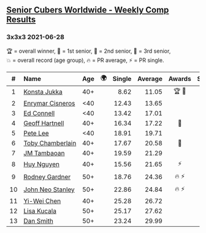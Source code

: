 <style>table {white-space: nowrap;}</style>
<link rel="stylesheet" type="text/css" href="/scw-comp/css/flags.css" />

## [Senior Cubers Worldwide - Weekly Comp Results](/scw-comp/results/)
### 3x3x3 2021-06-28

<span style="white-space: nowrap;">🏆 = overall winner</span>, <span style="white-space: nowrap;">🥇 = 1st senior</span>, <span style="white-space: nowrap;">🥈 = 2nd senior</span>, <span style="white-space: nowrap;">🥉 = 3rd senior</span>, <span style="white-space: nowrap;">💥 = overall record (age group)</span>, <span style="white-space: nowrap;">🔥 = PR average</span>, <span style="white-space: nowrap;">⚡ = PR single</span>.

| # | Name | Age | 🌍 | Single | Average | Awards | Solve 1 | Solve 2 | Solve 3 | Solve 4 | Solve 5 | Video |
| :--: | :-- | :--: | :--: | --: | --: | :--: | --: | --: | --: | --: | --: | :-- |
| 1 | [Konsta Jukka](../../persons/konsta_jukka/333.md) | 40+ | <i class="flag flag-FI" /> | 8.62 | 11.05 | 🏆 🥇 | 10.72 | 13.35 | 11.37 | 11.05 | 8.62 | [Desktop](https://www.facebook.com/events/849999075950147/permalink/860518028231585) / [Mobile](https://m.facebook.com/events/849999075950147?view=permalink&id=860518028231585) |
| 2 | [Enrymar Cisneros](../../persons/enrymar_cisneros/333.md) | <40 | <i class="flag flag-VE" /> | 12.43 | 13.65 |  | 13.45 | 12.43 | 17.21 | 14.18 | 13.32 | [Desktop](https://www.facebook.com/events/849999075950147/permalink/860429921573729) / [Mobile](https://m.facebook.com/events/849999075950147?view=permalink&id=860429921573729) |
| 3 | [Ed Connell](../../persons/ed_connell/333.md) | <40 | <i class="flag flag-IE" /> | 13.42 | 17.01 |  | 17.60 | 15.72 | 13.42 | 18.90 | 17.71 | [Desktop](https://www.facebook.com/events/849999075950147/permalink/860025968280791) / [Mobile](https://m.facebook.com/events/849999075950147?view=permalink&id=860025968280791) |
| 4 | [Geoff Hartnell](../../persons/geoff_hartnell/333.md) | 40+ | <i class="flag flag-GB" /> | 16.34 | 17.22 | 🥈 | 16.65 | 16.34 | 16.71 | 18.29 | 18.49 | [Desktop](https://www.facebook.com/557281693/videos/147329587399023) / [Mobile](https://m.facebook.com/557281693/videos/147329587399023) |
| 5 | [Pete Lee](../../persons/pete_lee/333.md) | <40 | <i class="flag flag-GB" /> | 18.91 | 19.71 |  | 19.37 | 20.96 | 20.37 | 19.39 | 18.91 | [Desktop](https://www.facebook.com/events/849999075950147/permalink/856782158605172) / [Mobile](https://m.facebook.com/events/849999075950147?view=permalink&id=856782158605172) |
| 6 | [Toby Chamberlain](../../persons/toby_chamberlain/333.md) | 40+ | <i class="flag flag-AU" /> | 17.67 | 20.58 | 🥉 | 19.73 | 17.67 | 34.87 | 21.65 | 20.35 | [Desktop](https://www.facebook.com/520891933/videos/349539123242913) / [Mobile](https://m.facebook.com/520891933/videos/349539123242913) |
| 7 | [JM Tambaoan](../../persons/jm_tambaoan/333.md) | 40+ | <i class="flag flag-PH" /> | 19.59 | 21.29 |  | 19.69 | 19.59 | 22.01 | 22.16 | 23.99 | [Desktop](https://www.facebook.com/events/849999075950147/permalink/860301588253229) / [Mobile](https://m.facebook.com/events/849999075950147?view=permalink&id=860301588253229) |
| 8 | [Huy Nguyen](../../persons/huy_nguyen/333.md) | 40+ | <i class="flag flag-CA" /> | 15.56 | 21.65 | ⚡ | 21.26 | 21.97 | 21.73 | 23.56 | 15.56 | [Desktop](https://www.facebook.com/events/849999075950147/permalink/853476095602445) / [Mobile](https://m.facebook.com/events/849999075950147?view=permalink&id=853476095602445) |
| 9 | [Rodney Gardner](../../persons/rodney_gardner/333.md) | 50+ | <i class="flag flag-US" /> | 18.76 | 24.36 | 🔥 ⚡ | 23.48 | 30.58 | 18.76 | 23.81 | 25.80 | [Desktop](https://www.facebook.com/events/849999075950147/permalink/856271418656246) / [Mobile](https://m.facebook.com/events/849999075950147?view=permalink&id=856271418656246) |
| 10 | [John Neo Stanley](../../persons/john_neo_stanley/333.md) | 50+ | <i class="flag flag-GB" /> | 22.86 | 24.84 | 🔥 ⚡ | 24.63 | 25.75 | 24.13 | 22.86 | 44.65 | [Desktop](https://www.facebook.com/events/849999075950147/permalink/854562328827155) / [Mobile](https://m.facebook.com/events/849999075950147?view=permalink&id=854562328827155) |
| 11 | [Yi-Wei Chen](../../persons/yi_wei_chen/333.md) | 40+ | <i class="flag flag-TW" /> | 25.28 | 26.72 |  | 26.05 | 25.28 | 27.04 | 31.26 | 27.08 | [Desktop](https://www.facebook.com/events/849999075950147/permalink/854569858826402) / [Mobile](https://m.facebook.com/events/849999075950147?view=permalink&id=854569858826402) |
| 12 | [Lisa Kucala](../../persons/lisa_kucala/333.md) | 50+ | <i class="flag flag-US" /> | 25.17 | 27.62 |  | 29.26 | 28.58 | 25.17 | 25.90 | 28.38 | [Desktop](https://www.facebook.com/events/849999075950147/permalink/856096318673756) / [Mobile](https://m.facebook.com/events/849999075950147?view=permalink&id=856096318673756) |
| 13 | [Dan Smith](../../persons/dan_smith/333.md) | 50+ | <i class="flag flag-US" /> | 23.24 | 29.99 |  | 29.23 | 38.37 | 36.01 | 24.74 | 23.24 | [Desktop](https://www.facebook.com/events/849999075950147/permalink/860525301564191) / [Mobile](https://m.facebook.com/events/849999075950147?view=permalink&id=860525301564191) |

<!-- Global site tag (gtag.js) - Google Analytics -->
<script async src="https://www.googletagmanager.com/gtag/js?id=UA-86348435-3"></script>
<script>window.dataLayer = window.dataLayer || []; function gtag() {dataLayer.push(arguments);} gtag('js', new Date()); gtag('config', 'UA-86348435-3');</script>
